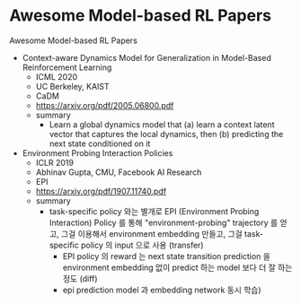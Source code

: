 # Awesome Model-based RL Papers
Awesome Model-based RL Papers

- Context-aware Dynamics Model for Generalization in Model-Based Reinforcement Learning
    - ICML 2020
    - UC Berkeley, KAIST
    - CaDM
    - https://arxiv.org/pdf/2005.06800.pdf
    - summary
        - Learn a global dynamics model that (a) learn a context latent vector that captures the local dynamics, then (b) predicting the next state conditioned on it
- Environment Probing Interaction Policies
    - ICLR 2019
    - Abhinav Gupta, CMU, Facebook AI Research
    - EPI
    - https://arxiv.org/pdf/1907.11740.pdf
    - summary
        - task-specific policy 와는 별개로 EPI (Environment Probing Interaction) Policy 를 통해 "environment-probing" trajectory 를 얻고, 그걸 이용해서 environment embedding 만들고, 그걸 task-specific policy 의 input 으로 사용 (transfer)
            - EPI policy 의 reward 는 next state transition prediction 을 environment embedding 없이 predict 하는 model 보다 더 잘 하는 정도 (diff)
            - epi prediction model 과 embedding network 동시 학습)
